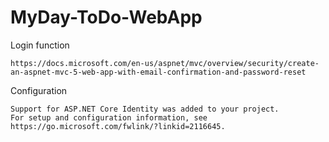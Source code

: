 # MyDay-ToDo-WebApp

Login function

    https://docs.microsoft.com/en-us/aspnet/mvc/overview/security/create-an-aspnet-mvc-5-web-app-with-email-confirmation-and-password-reset

Configuration 

    Support for ASP.NET Core Identity was added to your project.
    For setup and configuration information, see https://go.microsoft.com/fwlink/?linkid=2116645.
